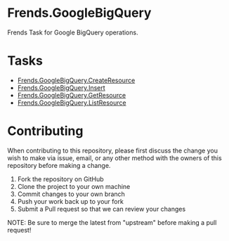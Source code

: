 # Frends.GoogleBigQuery
Frends Task for Google BigQuery operations.

# Tasks

- [Frends.GoogleBigQuery.CreateResource](Frends.GoogleBigQuery.CreateResource/README.md)
- [Frends.GoogleBigQuery.Insert](Frends.GoogleBigQuery.Insert/README.md)
- [Frends.GoogleBigQuery.GetResource](Frends.GoogleBigQuery.GetResource/README.md)
- [Frends.GoogleBigQuery.ListResource](Frends.GoogleBigQuery.ListResource/README.md)

# Contributing
When contributing to this repository, please first discuss the change you wish to make via issue, email, or any other method with the owners of this repository before making a change.

1. Fork the repository on GitHub
2. Clone the project to your own machine
3. Commit changes to your own branch
4. Push your work back up to your fork
5. Submit a Pull request so that we can review your changes

NOTE: Be sure to merge the latest from "upstream" before making a pull request!